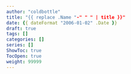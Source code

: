 ```yaml
---
author: "coldbottle"
title: "{{ replace .Name "-" " " | title }}"
date: {{ dateFormat "2006-01-02" .Date }}
draft: true
tags: []
categories: []
series: []
ShowToc: true
TocOpen: true
weight: 99999
---
```



